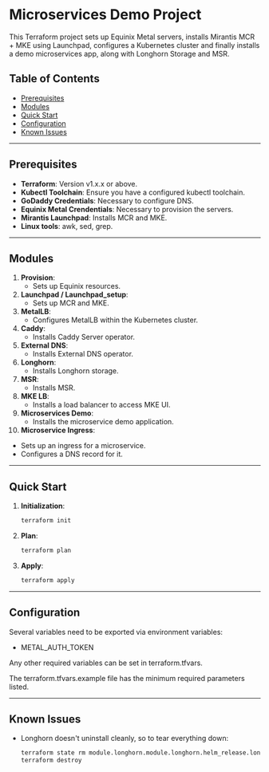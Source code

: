 # Microservices Demo Project

This Terraform project sets up Equinix Metal servers, installs Mirantis MCR + MKE using Launchpad, configures a Kubernetes cluster and finally installs a demo microservices app, along with Longhorn Storage and MSR.

## Table of Contents

- [Prerequisites](#prerequisites)
- [Modules](#modules)
- [Quick Start](#quick-start)
- [Configuration](#configuration)
- [Known Issues](#known-issues)

---

## Prerequisites

- **Terraform**: Version v1.x.x or above.
- **Kubectl Toolchain**: Ensure you have a configured kubectl toolchain.
- **GoDaddy Credentials**: Necessary to configure DNS.
- **Equinix Metal Crendentials**: Necessary to provision the servers.
- **Mirantis Launchpad**: Installs MCR and MKE.
- **Linux tools**: awk, sed, grep.

---

## Modules

1. **Provision**:
   - Sets up Equinix resources.
2. **Launchpad / Launchpad_setup**: 
   - Sets up MCR and MKE.
3. **MetalLB**: 
   - Configures MetalLB within the Kubernetes cluster.
4. **Caddy**:
   - Installs Caddy Server operator.
5. **External DNS**:
   - Installs External DNS operator.   
6. **Longhorn**:
   - Installs Longhorn storage.   
7. **MSR**:
   - Installs MSR.  
8. **MKE LB**:
   - Installs a load balancer to access MKE UI.       
9. **Microservices Demo**:
   - Installs the microservice demo application.
10. **Microservice Ingress**: 
   - Sets up an ingress for a microservice.
   - Configures a DNS record for it.

---

## Quick Start

1. **Initialization**:
   ```bash
   terraform init
   ```
2. **Plan**:
   ```bash 
   terraform plan
   ```
3. **Apply**:
   ```bash   
   terraform apply
   ```

---

## Configuration

Several variables need to be exported via environment variables:

  * METAL_AUTH_TOKEN

Any other required variables can be set in terraform.tfvars.

The terraform.tfvars.example file has the minimum required parameters listed.  

---

## Known Issues

- Longhorn doesn't uninstall cleanly, so to tear everything down:
   ```bash
   terraform state rm module.longhorn.module.longhorn.helm_release.longhorn   
   terraform destroy
   ```  
